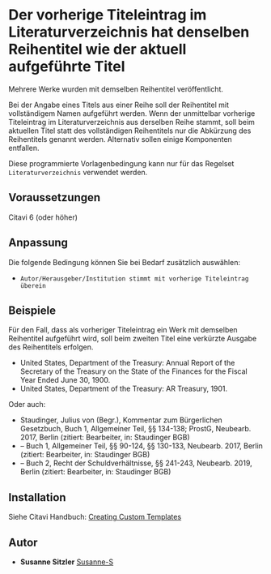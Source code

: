 # Der vorherige Titeleintrag im Literaturverzeichnis hat denselben Reihentitel wie der aktuell aufgeführte Titel

Mehrere Werke wurden mit demselben Reihentitel veröffentlicht.

Bei der Angabe eines Titels aus einer Reihe soll der Reihentitel mit vollständigem Namen aufgeführt werden. Wenn der unmittelbar vorherige Titeleintrag im Literaturverzeichnis aus derselben Reihe stammt, soll beim aktuellen Titel statt des vollständigen Reihentitels nur die Abkürzung des Reihentitels genannt werden. Alternativ sollen einige Komponenten entfallen.

Diese programmierte Vorlagenbedingung kann nur für das Regelset `Literaturverzeichnis` verwendet werden.

## Voraussetzungen
Citavi 6 (oder höher)

## Anpassung

Die folgende Bedingung können Sie bei Bedarf zusätzlich auswählen:
- `Autor/Herausgeber/Institution stimmt mit vorherige Titeleintrag überein`

## Beispiele

Für den Fall, dass als vorheriger Titeleintrag ein Werk mit demselben Reihentitel aufgeführt wird, soll beim zweiten Titel eine verkürzte Ausgabe des Reihentitels erfolgen.

- United States, Department of the Treasury: Annual Report of the Secretary of the Treasury on the State of the Finances for the Fiscal Year Ended June 30, 1900.
- United States, Department of the Treasury: AR Treasury, 1901.

Oder auch:

- Staudinger, Julius von (Begr.), Kommentar zum Bürgerlichen Gesetzbuch, Buch 1, Allgemeiner Teil, §§ 134-138; ProstG, Neubearb. 2017, Berlin (zitiert: Bearbeiter, in: Staudinger BGB)
- – Buch 1, Allgemeiner Teil, §§ 90-124, §§ 130-133, Neubearb. 2017, Berlin (zitiert: Bearbeiter, in: Staudinger BGB)
- – Buch 2, Recht der Schuldverhältnisse, §§ 241-243, Neubearb. 2019, Berlin (zitiert: Bearbeiter, in: Staudinger BGB)

## Installation
Siehe Citavi Handbuch: [Creating Custom Templates](http://www.citavi.com/creating_custom_templates)

## Autor

* **Susanne Sitzler** [Susanne-S](https://github.com/Susanne-S)
